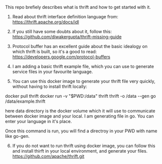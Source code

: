 This repo brefiely describes what is thrift and how to get started with it.

1. Read about thrift interface definition language from: 
https://thrift.apache.org/docs/idl

2. If you still have some doubts about it, follow this:
https://github.com/diwakergupta/thrift-missing-guide

3. Protocol buffer has an excellent guide about the basic idealogy on which thrift is built, so it's a good to read:
https://developers.google.com/protocol-buffers

4. I am adding a basic thrift example file, which you can use to generate service files in your favourite language.

5. You can use this docker image to generate your thrift file very quickly, without having to install thrift locally:

docker pull thrift
docker run -v "$PWD:/data" thrift thrift -o /data --gen go /data/example.thrift

here data directory is the docker volume which it will use to communicate between docker image and your local.
I am generating file in go. You can enter your language in it's place.

Once this command is run, you will find a directroy in your PWD with name like go-gen.

6. If you do not want to run thrift using docker image, you can follow this and install thirft in your local environment, and generate your files.
https://github.com/apache/thrift.git 


